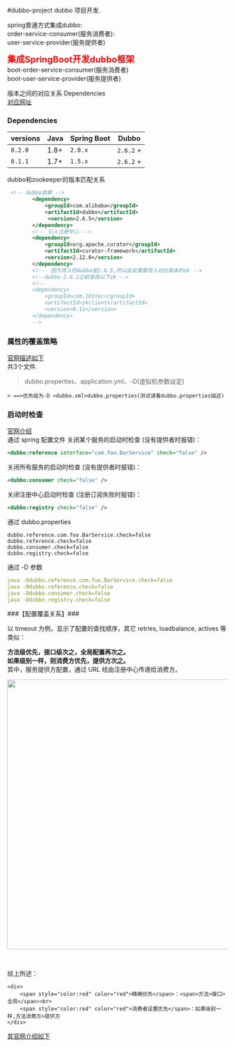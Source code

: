 #dubbo-project
dubbo 项目开发.

spring普通方式集成dubbo:<br>
order-service-consumer(服务消费者):<br>
user-service-provider(服务提供者)<br>


<span  style="font-size:20px;color:red;"><b>集成SpringBoot开发dubbo框架</b></span><br>
boot-order-service-consumer(服务消费者)<br>
boot-user-service-provider(服务提供者)<br>

版本之间的对应关系
Dependencies<br>
[对应网址](https://github.com/apache/incubator-dubbo-spring-boot-project)<br>
### Dependencies

| versions | Java  | Spring Boot | Dubbo      |
| -------- | ----- | ----------- | ---------- |
| `0.2.0`  | 1.8+ | `2.0.x` | `2.6.2` + |
| `0.1.1`  | 1.7+ | `1.5.x` | `2.6.2` + |

dubbo和zookeeper的版本匹配关系

```xml
 <!-- dubbo依赖 -->
        <dependency>
            <groupId>com.alibaba</groupId>
            <artifactId>dubbo</artifactId>
             <version>2.6.5</version>
        </dependency>
        <!-- 引入注册中心 -->
        <dependency>
            <groupId>org.apache.curator</groupId>
            <artifactId>curator-framework</artifactId>
            <version>2.12.0</version>
        </dependency>
        <!--  因为导入的dubbo是2.6.5,所以此处需要导入对应版本的zk -->
        <!--dubbo-2.6.2之前使用以下zk -->
        <!--
        <dependency>
            <groupId>com.101tec</groupId>
            <artifactId>zkclient</artifactId>
            <version>0.11</version>
        </dependency>
        -->
```
### 属性的覆盖策略 ### 
[官网描述如下](http://dubbo.apache.org/zh-cn/docs/user/configuration/properties.html)<br>
共3个文件.
>dubbo.properties、application.yml、-D(虚拟机参数设定)<br>
    
    > ==>优先级为-D >dubbo.xml>dubbo.properties(测试请看dubbo.properties描述)


### 启动时检查 ###
[官网介绍](http://dubbo.apache.org/zh-cn/docs/user/demos/preflight-check.html)<br>
通过 spring 配置文件
关闭某个服务的启动时检查 (没有提供者时报错)：
```xml
<dubbo:reference interface="com.foo.BarService" check="false" />
```
关闭所有服务的启动时检查 (没有提供者时报错)：
```xml
<dubbo:consumer check="false" />
```
关闭注册中心启动时检查 (注册订阅失败时报错)：
```xml
<dubbo:registry check="false" />
```
通过 dubbo.properties
```
dubbo.reference.com.foo.BarService.check=false
dubbo.reference.check=false
dubbo.consumer.check=false
dubbo.registry.check=false
```
通过 -D 参数
```yml
java -Ddubbo.reference.com.foo.BarService.check=false
java -Ddubbo.reference.check=false
java -Ddubbo.consumer.check=false 
java -Ddubbo.registry.check=false
```

###【配置覆盖关系】###

以 timeout 为例，显示了配置的查找顺序，其它 retries, loadbalance, actives 等类似：

**方法级优先，接口级次之，全局配置再次之。**<br>
**如果级别一样，则消费方优先，提供方次之。**<br>
其中，服务提供方配置，通过 URL 经由注册中心传递给消费方。<br>
<div>
    <p align="center">
        <img src="http://dubbo.apache.org/docs/zh-cn/user/sources/images/dubbo-config-override.jpg" width="600" height="620"/>
        <br>
</div><br>

综上所述：


    <div>
        <span style="color:red" color="red">精确优先</span>：<span>方法>接口>全局</span><br>
        <span style="color:red" color="red">消费者设置优先</span>：如果级别一样,方法消费方>提供方
    </div>

[其官网介绍如下](http://dubbo.apache.org/zh-cn/docs/user/configuration/xml.html)
<br>
